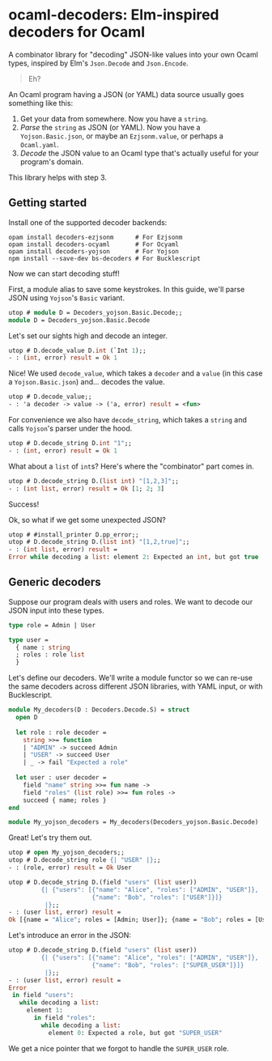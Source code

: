 # ocaml-decoders: Elm-inspired decoders for Ocaml

A combinator library for "decoding" JSON-like values into your own Ocaml types, inspired by Elm's `Json.Decode` and `Json.Encode`.

> Eh?

An Ocaml program having a JSON (or YAML) data source usually goes something like this:

1. Get your data from somewhere. Now you have a `string`.
2. *Parse* the `string` as JSON (or YAML). Now you have a `Yojson.Basic.json`, or maybe an `Ezjsonm.value`, or perhaps a `Ocaml.yaml`.
3. *Decode* the JSON value to an Ocaml type that's actually useful for your program's domain.

This library helps with step 3.

## Getting started

Install one of the supported decoder backends:

```
opam install decoders-ezjsonm      # For Ezjsonm
opam install decoders-ocyaml       # For Ocyaml
opam install decoders-yojson       # For Yojson
npm install --save-dev bs-decoders # For Bucklescript
```

Now we can start decoding stuff!

First, a module alias to save some keystrokes. In this guide, we'll parse JSON
using `Yojson`'s `Basic` variant.

```ocaml
utop # module D = Decoders_yojson.Basic.Decode;;
module D = Decoders_yojson.Basic.Decode
```

Let's set our sights high and decode an integer.

```ocaml
utop # D.decode_value D.int (`Int 1);;
- : (int, error) result = Ok 1
```

Nice! We used `decode_value`, which takes a `decoder` and a `value` (in this
case a `Yojson.Basic.json`) and... decodes the value.

```ocaml
utop # D.decode_value;;
- : 'a decoder -> value -> ('a, error) result = <fun>
```

For convenience we also have `decode_string`, which takes a `string` and calls
`Yojson`'s parser under the hood.

```ocaml
utop # D.decode_string D.int "1";;
- : (int, error) result = Ok 1
```

What about a `list` of `int`s? Here's where the "combinator" part comes in.

```ocaml
utop # D.decode_string D.(list int) "[1,2,3]";;
- : (int list, error) result = Ok [1; 2; 3]
```

Success!

Ok, so what if we get some unexpected JSON?

```ocaml
utop # #install_printer D.pp_error;;
utop # D.decode_string D.(list int) "[1,2,true]";;
- : (int list, error) result =
Error while decoding a list: element 2: Expected an int, but got true
```

## Generic decoders


Suppose our program deals with users and roles. We want to decode our JSON input
into these types.

```ocaml
type role = Admin | User

type user =
  { name : string
  ; roles : role list
  }
```

Let's define our decoders. We'll write a module functor so we can re-use the
same decoders across different JSON libraries, with YAML input, or with
Bucklescript.

```ocaml
module My_decoders(D : Decoders.Decode.S) = struct
  open D
  
  let role : role decoder =
    string >>= function
    | "ADMIN" -> succeed Admin
    | "USER" -> succeed User
    | _ -> fail "Expected a role"
    
  let user : user decoder =
    field "name" string >>= fun name ->
    field "roles" (list role) >>= fun roles ->
    succeed { name; roles }
end

module My_yojson_decoders = My_decoders(Decoders_yojson.Basic.Decode)
```

Great! Let's try them out.

```ocaml
utop # open My_yojson_decoders;;
utop # D.decode_string role {| "USER" |};;
- : (role, error) result = Ok User

utop # D.decode_string D.(field "users" (list user))
         {| {"users": [{"name": "Alice", "roles": ["ADMIN", "USER"]},
                       {"name": "Bob", "roles": ["USER"]}]} 
          |};;
- : (user list, error) result =
Ok [{name = "Alice"; roles = [Admin; User]}; {name = "Bob"; roles = [User]}]
```

Let's introduce an error in the JSON:

```ocaml
utop # D.decode_string D.(field "users" (list user))
         {| {"users": [{"name": "Alice", "roles": ["ADMIN", "USER"]},
                       {"name": "Bob", "roles": ["SUPER_USER"]}]}
          |};;
- : (user list, error) result =
Error
 in field "users":
   while decoding a list:
     element 1:
       in field "roles":
         while decoding a list:
           element 0: Expected a role, but got "SUPER_USER"
```

We get a nice pointer that we forgot to handle the `SUPER_USER` role.
